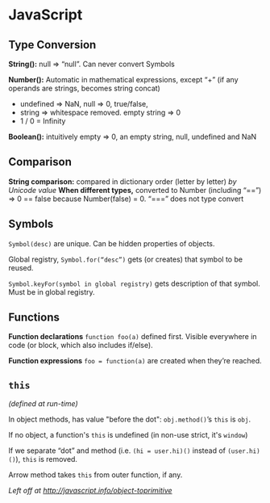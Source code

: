 # JavaScript

## Type Conversion

**String():** null => “null”. Can never convert Symbols

**Number():** Automatic in mathematical expressions, except “+” (if any operands are strings, becomes string concat)
- undefined => NaN, null => 0, true/false, 
- string => whitespace removed. empty string => 0
- 1 / 0 = Infinity

**Boolean():** intuitively empty => 0, an empty string, null, undefined and NaN

## Comparison

**String comparison:** compared in dictionary order (letter by letter) _by Unicode value_
**When different types,** converted to Number (including “==”)
=> 0 == false because Number(false) = 0. “===” does not type convert

## Symbols

`Symbol(desc)` are unique. Can be hidden properties of objects.

Global registry, `Symbol.for(“desc”)` gets (or creates) that symbol to be reused.

`Symbol.keyFor(symbol in global registry)` gets description of that symbol. Must be in global registry.

## Functions

**Function declarations** `function foo(a)` defined first. Visible everywhere in code (or block, which also includes if/else).

**Function expressions** `foo = function(a)` are created when they’re reached.

## `this`

_(defined at run-time)_

In object methods, has value "before the dot": `obj.method()`’s `this` is `obj`.

If no object, a function's `this` is undefined (in non-use strict, it's `window`)

If we separate “dot” and method (i.e. `(hi = user.hi)()` instead of `(user.hi)()`), `this` is removed.

Arrow method takes `this` from outer function, if any.

_Left off at http://javascript.info/object-toprimitive_
